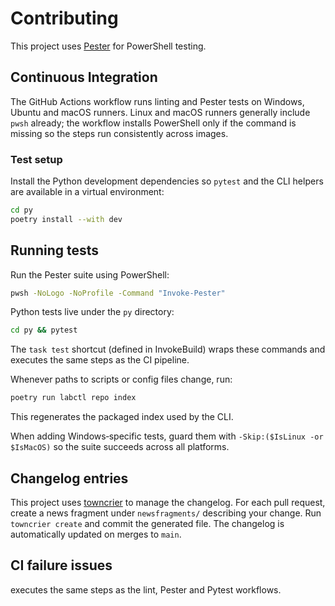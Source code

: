 # Contributing

This project uses [Pester](https://github.com/pester/Pester) for PowerShell testing.

## Continuous Integration

The GitHub Actions workflow runs linting and Pester tests on Windows, Ubuntu and
macOS runners. Linux and macOS runners generally include `pwsh` already; the
workflow installs PowerShell only if the command is missing so the steps run
consistently across images.

### Test setup

Install the Python development dependencies so `pytest` and the CLI helpers are
available in a virtual environment:

```bash
cd py
poetry install --with dev
```

## Running tests

Run the Pester suite using PowerShell:

```bash
pwsh -NoLogo -NoProfile -Command "Invoke-Pester"
```

Python tests live under the `py` directory:

```bash
cd py && pytest
```

The `task test` shortcut (defined in InvokeBuild) wraps these commands and
executes the same steps as the CI pipeline.

Whenever paths to scripts or config files change, run:

```bash
poetry run labctl repo index
```

This regenerates the packaged index used by the CLI.

When adding Windows‑specific tests, guard them with
`-Skip:($IsLinux -or $IsMacOS)` so the suite succeeds across all platforms.

## Changelog entries

This project uses [towncrier](https://github.com/twisted/towncrier) to manage the
changelog. For each pull request, create a news fragment under `newsfragments/`
describing your change. Run `towncrier create` and commit the generated file.
The changelog is automatically updated on merges to `main`.

## CI failure issues
executes the same steps as the lint, Pester and Pytest workflows.
